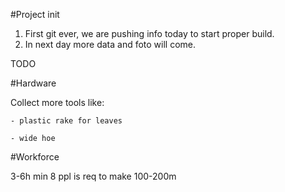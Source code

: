 #Project init
1. First git ever, we are pushing info today to start proper build.
2. In next day more data and foto will come.

TODO

#Hardware

Collect more tools like:

    - plastic rake for leaves
    
    - wide hoe

#Workforce

3-6h min 8 ppl is req to make 100-200m
